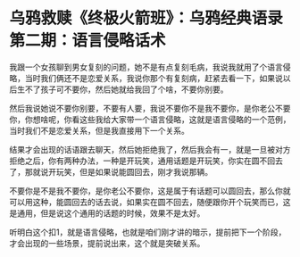 # 乌鸦救赎《终极火箭班》：乌鸦经典语录第二期：语言侵略话术

我跟一个女孩聊到男女复刻的问题，她不是有点复刻毛病，我说我就用了个语言侵略，当时我们俩还不是恋爱关系，我说你那个有复刻病，赶紧去看一下，如果说以后生不了孩子可不要你，然后她就给我回了个啥，不要你别要。

然后我说她说不要你别要，不要有人要，我说不要你不是我不要你，是你老公不要你，你想啥呢，你看这些我给大家带一个语言侵略，这就是语言侵略的一个范例，当时我们不是恋爱关系，但是我直接用下一个关系。

结果才会出现的话语跟去聊天，然后她拒绝我了，然后我会有一，就是一旦被对方拒绝之后，你有两种办法，一种是开玩笑，通用话题是开玩笑，你实在圆不回去了，那就说开玩笑，但是如果说能圆回去，刚才我说那辆。

不要你是不是我不要你，是你老公不要你，这是属于有话题可以圆回去，那么你就可以用这种，能圆回去的话去说，如果实在圆不回去，随便跟你开个玩笑而已，这是通用，但是说这个通用的话题的时候，效果不是太好。

听明白这个扣1，就是语言侵略，也就是咱们刚才讲的暗示，提前把下一个阶段，才会出现的一些场景，提前说出来，这个就是突破关系。

